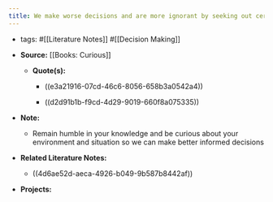 ```yaml
---
title: We make worse decisions and are more ignorant by seeking out certainty and confidence
---
```


- tags: #[[Literature Notes]] #[[Decision Making]]

- **Source:** [[Books: Curious]]
	 - **Quote(s):**
		 - ((e3a21916-07cd-46c6-8056-658b3a0542a4))

		 - ((d2d91b1b-f9cd-4d29-9019-660f8a075335))

- **Note:**
	 - Remain humble in your knowledge and be curious about your environment and situation so we can make better informed decisions

- **Related Literature Notes:**
	 - ((4d6ae52d-aeca-4926-b049-9b587b8442af))

- **Projects:**
